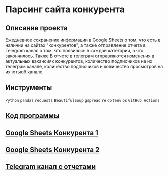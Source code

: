 # Парсинг сайта конкурента
## Описание проекта

Ежедневное сохранение информации в Google Sheets о том, что есть в наличии на сайтах "конкурентов", а также отправление отчета в Telegram канал о том, что появилось в каждой категории, а что закончилось. Также В отчете в телеграм отправляются изменения в актуальных вакансиях конкурентов, количество подписчиков на их телеграм канале, количество подписчиков и количество просмотров на их ютьюб канале.

## Инструменты

`Python` `pandas` `requests` `BeautifulSoup` `gspread` `re` `dotenv` `os` `GitHub Actions`


## [Код программы](https://github.com/laringerman/data_analyst_portfolio/blob/main/08-competitor_parsing/app.py)
## [Google Sheets Конкурента 1](https://docs.google.com/spreadsheets/d/1dw6hlmFbACfTM84f8QA5l883_wiFtN9wL1cl3kcjTsQ/edit?usp=sharing)
## [Google Sheets Конкурента 2](https://docs.google.com/spreadsheets/d/1Q3mDkCDEyzVkOGRgPZ0QYKwajS5FDc9CwO1p0xhkrfc/edit?usp=sharing)
## [Telegram канал с отчетами](https://t.me/whats_new_from_the_competitor)
